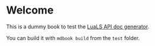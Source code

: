 # Welcome

This is a dummy book to test the [LuaLS API doc generator](https://github.com/emuell/luals-docs-gen).

You can build it with `mdbook build` from the `test` folder.
